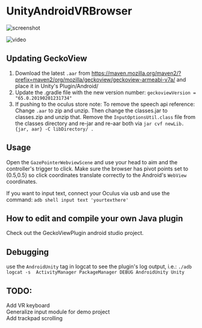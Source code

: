 # UnityAndroidVRBrowser

![screenshot](https://raw.githubusercontent.com/IanPhilips/UnityAndroidVRBrowser/master/webview.png)


![video](https://raw.githubusercontent.com/IanPhilips/UnityAndroidVRBrowser/master/output.gif)



## Updating GeckoView  
1. Download the latest `.aar` from https://maven.mozilla.org/maven2/?prefix=maven2/org/mozilla/geckoview/geckoview-armeabi-v7a/ and place it in Unity's Plugin/Android/  
2. Update the .gradle file with the new version number: `geckoviewVersion = "65.0.20190201231734"`  
3. If pushing to the oculus store note: To remove the speech api reference: Change `.aar` to zip and unzip. Then change the classes.jar to classes.zip and unzip that. Remove the `InputOptionsUtil.class` file from the classes directory and re-jar and re-aar both via `jar cvf newLib.{jar, aar} -C libDirectory/ .`

## Usage
Open the `GazePointerWebviewScene` and use your head to aim and the controller's trigger to click. Make sure the browser has pivot points set to (0.5,0.5) so click coordinates translate correctly to the Android's `WebView` coordinates.

If you want to input text, connect your Oculus via usb and use the command: `adb shell input text 'yourtexthere'`

## How to edit and compile your own Java plugin
Check out the GeckoViewPlugin android studio project.

## Debugging
use the `AndroidUnity` tag in logcat to see the plugin's log output, i.e.:
`./adb logcat -s  ActivityManager PackageManager DEBUG AndroidUnity Unity` 

## TODO:
Add VR keyboard  
Generalize input module for demo project  
Add trackpad scrolling  




